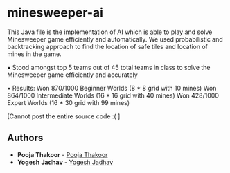 # minesweeper-ai

This Java file is the implementation of AI which is able to play and solve Minesweeper game efficiently and automatically.
We used probabilistic and backtracking approach to find the location of safe tiles and location of mines in the game.

• Stood amongst top 5 teams out of 45 total teams in class to solve the Minesweeper game efficiently and accurately

• Results:
Won 870/1000 Beginner Worlds (8 * 8 grid with 10 mines)
Won 864/1000 Intermediate Worlds (16 * 16 grid with 40 mines)
Won 428/1000 Expert Worlds (16 * 30 grid with 99 mines)

[Cannot post the entire source code :( ]

## Authors

* **Pooja Thakoor** - [Pooja Thakoor](https://github.com/poojathakoor)
* **Yogesh Jadhav** - [Yogesh Jadhav](https://github.com/yogeshjadhav7)

